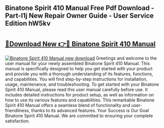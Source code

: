 ## Binatone Spirit 410 Manual Free Pdf Download - Part-I1j New Repair Owner Guide - User Service Edition hW5kv

# <h2><a href="http://cf15225.oget.top/?id=Binatone+Spirit+410+Manual">🔗Download New 👉🔴 Binatone Spirit 410 Manual</a></h2>

[![Binatone Spirit 410 Manual new download](https://i.imgur.com/5g1atiW.png)](http://cf15225.oget.top/?id=Binatone+Spirit+410+Manual)
Greetings and welcome to the user manual for your newly assembled Binatone Spirit 410 Manual. This manual is specifically designed to help you get started with your product and provide you with a thorough understanding of its features, functions, and capabilities. You will find step-by-step instructions for installation, usage, maintenance, and troubleshooting. To get started with your Binatone Spirit 410 Manual, please read this user manual carefully before use. It includes detailed instructions for product setup, as well as information on how to use its various features and capabilities. This remarkable Binatone Spirit 410 Manual offers a seamless blend of functionality and user-friendliness, thanks to its advanced features. Your Success is Our Goal Binatone Spirit 410 Manual. We are committed to ensuring your complete satisfaction.

